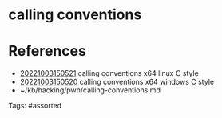 # calling conventions

# References
- [20221003150521](/zet/20221003150521/) calling conventions x64 linux C style
- [20221003150520](/zet/20221003150520/) calling conventions x64 windows C style
- ~/kb/hacking/pwn/calling-conventions.md

Tags:
    #assorted

